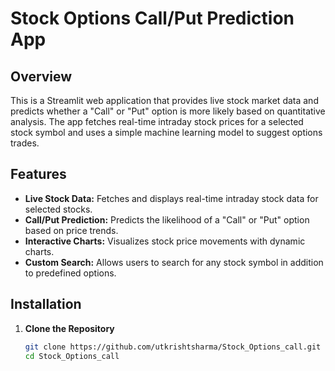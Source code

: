 # Stock Options Call/Put Prediction App

## Overview

This is a Streamlit web application that provides live stock market data and predicts whether a "Call" or "Put" option is more likely based on quantitative analysis. The app fetches real-time intraday stock prices for a selected stock symbol and uses a simple machine learning model to suggest options trades.

## Features

- **Live Stock Data:** Fetches and displays real-time intraday stock data for selected stocks.
- **Call/Put Prediction:** Predicts the likelihood of a "Call" or "Put" option based on price trends.
- **Interactive Charts:** Visualizes stock price movements with dynamic charts.
- **Custom Search:** Allows users to search for any stock symbol in addition to predefined options.

## Installation

1. **Clone the Repository**

   ```bash
   git clone https://github.com/utkrishtsharma/Stock_Options_call.git
   cd Stock_Options_call

